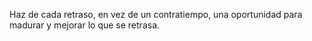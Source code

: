 Haz de cada retraso, en vez de un contratiempo, una oportunidad para madurar y mejorar lo que se retrasa.